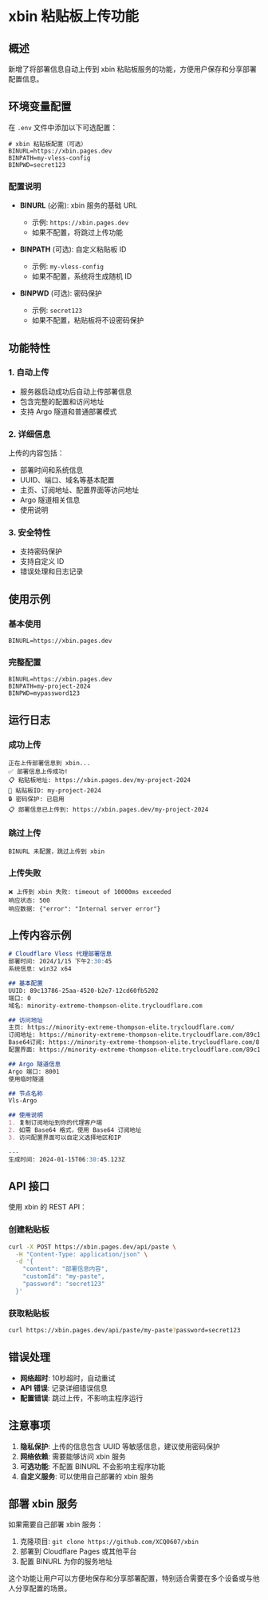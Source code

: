 # xbin 粘贴板上传功能

## 概述

新增了将部署信息自动上传到 xbin 粘贴板服务的功能，方便用户保存和分享部署配置信息。

## 环境变量配置

在 `.env` 文件中添加以下可选配置：

```env
# xbin 粘贴板配置（可选）
BINURL=https://xbin.pages.dev
BINPATH=my-vless-config
BINPWD=secret123
```

### 配置说明

- **BINURL** (必需): xbin 服务的基础 URL
  - 示例: `https://xbin.pages.dev`
  - 如果不配置，将跳过上传功能

- **BINPATH** (可选): 自定义粘贴板 ID
  - 示例: `my-vless-config`
  - 如果不配置，系统将生成随机 ID

- **BINPWD** (可选): 密码保护
  - 示例: `secret123`
  - 如果不配置，粘贴板将不设密码保护

## 功能特性

### 1. 自动上传
- 服务器启动成功后自动上传部署信息
- 包含完整的配置和访问地址
- 支持 Argo 隧道和普通部署模式

### 2. 详细信息
上传的内容包括：
- 部署时间和系统信息
- UUID、端口、域名等基本配置
- 主页、订阅地址、配置界面等访问地址
- Argo 隧道相关信息
- 使用说明

### 3. 安全特性
- 支持密码保护
- 支持自定义 ID
- 错误处理和日志记录

## 使用示例

### 基本使用
```env
BINURL=https://xbin.pages.dev
```

### 完整配置
```env
BINURL=https://xbin.pages.dev
BINPATH=my-project-2024
BINPWD=mypassword123
```

## 运行日志

### 成功上传
```
正在上传部署信息到 xbin...
✅ 部署信息上传成功!
📋 粘贴板地址: https://xbin.pages.dev/my-project-2024
🔗 粘贴板ID: my-project-2024
🔒 密码保护: 已启用
📋 部署信息已上传到: https://xbin.pages.dev/my-project-2024
```

### 跳过上传
```
BINURL 未配置，跳过上传到 xbin
```

### 上传失败
```
❌ 上传到 xbin 失败: timeout of 10000ms exceeded
响应状态: 500
响应数据: {"error": "Internal server error"}
```

## 上传内容示例

```markdown
# Cloudflare Vless 代理部署信息
部署时间: 2024/1/15 下午2:30:45
系统信息: win32 x64

## 基本配置
UUID: 89c13786-25aa-4520-b2e7-12cd60fb5202
端口: 0
域名: minority-extreme-thompson-elite.trycloudflare.com

## 访问地址
主页: https://minority-extreme-thompson-elite.trycloudflare.com/
订阅地址: https://minority-extreme-thompson-elite.trycloudflare.com/89c13786-25aa-4520-b2e7-12cd60fb5202
Base64订阅: https://minority-extreme-thompson-elite.trycloudflare.com/89c13786-25aa-4520-b2e7-12cd60fb5202?base64
配置界面: https://minority-extreme-thompson-elite.trycloudflare.com/89c13786-25aa-4520-b2e7-12cd60fb5202/select

## Argo 隧道信息
Argo 端口: 8001
使用临时隧道

## 节点名称
Vls-Argo

## 使用说明
1. 复制订阅地址到你的代理客户端
2. 如需 Base64 格式，使用 Base64 订阅地址
3. 访问配置界面可以自定义选择地区和IP

---
生成时间: 2024-01-15T06:30:45.123Z
```

## API 接口

使用 xbin 的 REST API：

### 创建粘贴板
```bash
curl -X POST https://xbin.pages.dev/api/paste \
  -H "Content-Type: application/json" \
  -d '{
    "content": "部署信息内容",
    "customId": "my-paste",
    "password": "secret123"
  }'
```

### 获取粘贴板
```bash
curl https://xbin.pages.dev/api/paste/my-paste?password=secret123
```

## 错误处理

- **网络超时**: 10秒超时，自动重试
- **API 错误**: 记录详细错误信息
- **配置错误**: 跳过上传，不影响主程序运行

## 注意事项

1. **隐私保护**: 上传的信息包含 UUID 等敏感信息，建议使用密码保护
2. **网络依赖**: 需要能够访问 xbin 服务
3. **可选功能**: 不配置 BINURL 不会影响主程序功能
4. **自定义服务**: 可以使用自己部署的 xbin 服务

## 部署 xbin 服务

如果需要自己部署 xbin 服务：

1. 克隆项目: `git clone https://github.com/XCQ0607/xbin`
2. 部署到 Cloudflare Pages 或其他平台
3. 配置 BINURL 为你的服务地址

这个功能让用户可以方便地保存和分享部署配置，特别适合需要在多个设备或与他人分享配置的场景。
